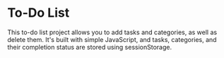 # To-Do List
 This to-do list project allows you to add tasks and categories, as well as delete them. It's built with simple JavaScript, and tasks, categories, and their completion status are stored using sessionStorage.

